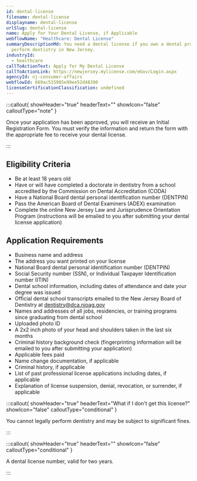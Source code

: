 ```yaml
---
id: dental-license
filename: dental-license
displayname: dental-license
urlSlug: dental-license
name: Apply for Your Dental License, if Applicable
webflowName: "Healthcare: Dental License"
summaryDescriptionMd: You need a dental license if you own a dental practice or
  perform dentistry in New Jersey.
industryId:
  - healthcare
callToActionText: Apply for My Dental License
callToActionLink: https://newjersey.mylicense.com/eGov/Login.aspx
agencyId: nj-consumer-affairs
webflowId: 669ac515985e99ee52d48390
licenseCertificationClassification: undefined
---
```


:::callout{ showHeader="true" headerText="" showIcon="false" calloutType="note" }

Once your application has been approved, you will receive an Initial Registration Form. You must verify the information and return the form with the appropriate fee to receive your dental license.

:::

## Eligibility Criteria 

- Be at least 18 years old
- Have or will have completed a doctorate in dentistry from a school accredited by the Commission on Dental Accreditation (CODA)
- Have a National Board dental personal identification number (DENTPIN)
- Pass the American Board of Dental Examiners (ADEX) examination
- Complete the online New Jersey Law and Jurisprudence Orientation Program (instructions will be emailed to you after submitting your dental license application)

## Application Requirements

- Business name and address
- The address you want printed on your license
- National Board dental personal identification number (DENTPIN)
- Social Security number (SSN), or Individual Taxpayer Identification number (ITIN)
- Dental school information, including dates of attendance and date your degree was issued
- Official dental school transcripts emailed to the New Jersey Board of Dentistry at [dentistry@dca.njoag.gov](mailto:Dentistry@dca.njoag.gov)
- Names and addresses of all jobs, residencies, or training programs since graduating from dental school
- Uploaded photo ID
- A 2x2 inch photo of your head and shoulders taken in the last six months
- Criminal history background check (fingerprinting information will be emailed to you after submitting your application)
- Applicable fees paid
- Name change documentation, if applicable
- Criminal history, if applicable
- List of past professional license applications including dates, if applicable
- Explanation of license suspension, denial, revocation, or surrender, if applicable

:::callout{ showHeader="true" headerText="What if I don't get this license?" showIcon="false" calloutType="conditional" }

You cannot legally perform dentistry and may be subject to significant fines.

:::

:::callout{ showHeader="true" headerText="" showIcon="false" calloutType="conditional" }

A dental license number, valid for two years.

:::
